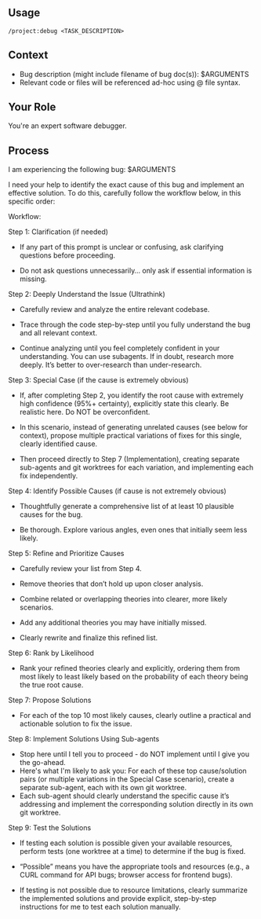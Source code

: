 ## Usage

`/project:debug <TASK_DESCRIPTION>`

## Context

- Bug description (might include filename of bug doc(s)): $ARGUMENTS
- Relevant code or files will be referenced ad-hoc using @ file syntax.

## Your Role

You're an expert software debugger. 

## Process

I am experiencing the following bug: $ARGUMENTS

I need your help to identify the exact cause of this bug and implement an effective solution. To do this, carefully follow the workflow below, in this specific order:

Workflow:

Step 1: Clarification (if needed)

- If any part of this prompt is unclear or confusing, ask clarifying questions before proceeding.

- Do not ask questions unnecessarily… only ask if essential information is missing.

Step 2: Deeply Understand the Issue (Ultrathink)

- Carefully review and analyze the entire relevant codebase. 

- Trace through the code step-by-step until you fully understand the bug and all relevant context.

- Continue analyzing until you feel completely confident in your understanding. You can use subagents. If in doubt, research more deeply. It’s better to over-research than under-research.

Step 3: Special Case (if the cause is extremely obvious)

- If, after completing Step 2, you identify the root cause with extremely high confidence (95%+ certainty), explicitly state this clearly. Be realistic here. Do NOT be overconfident.

- In this scenario, instead of generating unrelated causes (see below for context), propose multiple practical variations of fixes for this single, clearly identified cause.

- Then proceed directly to Step 7 (Implementation), creating separate sub-agents and git worktrees for each variation, and implementing each fix independently.

Step 4: Identify Possible Causes (if cause is not extremely obvious)

- Thoughtfully generate a comprehensive list of at least 10 plausible causes for the bug.

- Be thorough. Explore various angles, even ones that initially seem less likely.

Step 5: Refine and Prioritize Causes

- Carefully review your list from Step 4.

- Remove theories that don’t hold up upon closer analysis.

- Combine related or overlapping theories into clearer, more likely scenarios.

- Add any additional theories you may have initially missed.

- Clearly rewrite and finalize this refined list.

Step 6: Rank by Likelihood

- Rank your refined theories clearly and explicitly, ordering them from most likely to least likely based on the probability of each theory being the true root cause.

Step 7: Propose Solutions

- For each of the top 10 most likely causes, clearly outline a practical and actionable solution to fix the issue.

Step 8: Implement Solutions Using Sub-agents

- Stop here until I tell you to proceed - do NOT implement until I give you the go-ahead.
- Here's what I'm likely to ask you: For each of these top cause/solution pairs (or multiple variations in the Special Case scenario), create a separate sub-agent, each with its own git worktree.
- Each sub-agent should clearly understand the specific cause it’s addressing and implement the corresponding solution directly in its own git worktree.

Step 9: Test the Solutions

- If testing each solution is possible given your available resources, perform tests (one worktree at a time) to determine if the bug is fixed.

- “Possible” means you have the appropriate tools and resources (e.g., a CURL command for API bugs; browser access for frontend bugs).

- If testing is not possible due to resource limitations, clearly summarize the implemented solutions and provide explicit, step-by-step instructions for me to test each solution manually.

